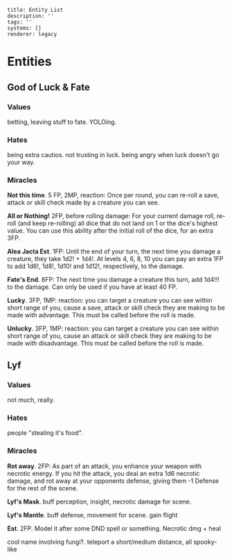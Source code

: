 ```metadata
title: Entity List
description: ''
tags: ''
systems: []
renderer: legacy

```

# Entities
## God of Luck & Fate
### Values
betting, leaving stuff to fate. YOLOing.

### Hates
being extra cautios. not trusting in luck. being angry when luck doesn't go your way.

### Miracles
**Not this time**. 5 FP, 2MP, reaction: Once per round, you can re-roll a save, attack or skill check made by a creature you can see.

**All or Nothing!** 2FP, before rolling damage: For your current damage roll, re-roll (and keep re-rolling) all dice that do not land on 1 or the dice's highest value. You can use this ability after the initial roll of the dice, for an extra 3FP.

**Alea Jacta Est**. 1FP: Until the end of your turn, the next time you damage a creature, they take 1d2! + 1d4!. At levels 4, 6, 8, 10 you can pay an extra 1FP to add 1d6!, 1d8!, 1d10! and 1d12!, respectively, to the damage.

**Fate's End**. 8FP: The next time you damage a creature this turn, add 1d4!!! to the damage. Can only be used if you have at least 40 FP.

**Lucky**. 3FP, 1MP: reaction: you can target a creature you can see within short range of you, cause a save, attack or skill check they are making to be made with advantage. This must be called before the roll is made.

**Unlucky**. 3FP, 1MP: reaction: you can target a creature you can see within short range of you, cause an attack or skill check they are making to be made with disadvantage. This must be called before the roll is made.

## Lyf
### Values
not much, really.

### Hates
people "stealing it's food".

### Miracles
**Rot away**. 2FP: As part of an attack, you enhance your weapon with necrotic energy. If you hit the attack, you deal an extra 1d6 necrotic damage, and rot away at your opponents defense, giving them -1 Defense for the rest of the scene.

**Lyf's Mask**. buff perception, insight, necrotic damage for scene.

**Lyf's Mantle**. buff defense, movement for scene. gain flight

**Eat**. 2FP. Model it after some DND spell or something. Necrotic dmg + heal

cool name involving fungi?. teleport a short/medium distance, all spooky-like
